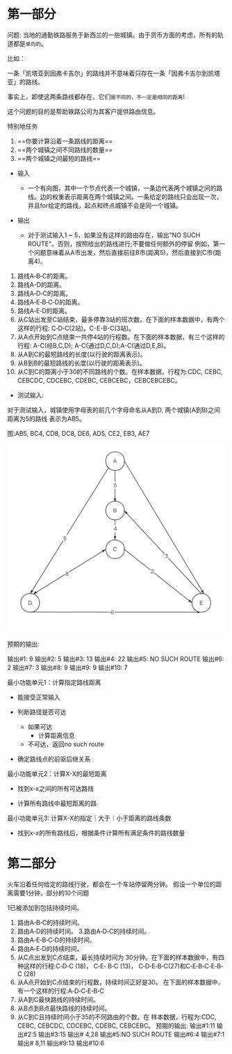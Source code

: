 # 第一部分

问题: 当地的通勤铁路服务于新西兰的一些城镇。由于货币方面的考虑，所有的轨道都是`单向的`。

比如：

一条「凯塔亚到因弗卡吉尔」的路线并不意味着只存在一条「因弗卡吉尔到凯塔亚」的路线。

事实上，即使这两条路线都存在，它们`是不同的，不一定是相同的距离`!

这个问题的目的是帮助铁路公司为其客户提供路由信息。

特别地任务

1. ==你要计算沿着一条路线的距离==
2. ==两个城镇之间不同路线的数量==
3. ==两个城镇之间最短的路线==

- 输入
  - 一个有向图，其中一个节点代表一个城镇，一条边代表两个城镇之间的路线。边的权重表示距离在两个城镇之间。一条给定的路线只会出现一次，并且for给定的路线，起点和终点城镇不会是同一个城镇。

- 输出
  - 对于测试输入1 ~ 5，如果没有这样的路由存在，输出"NO SUCH ROUTE"。否则，按照给出的路线进行;不要做任何额外的停留
    例如，第一个问题意味着从A市出发，然后直接前往B市(距离5)，然后直接到C市(距离4)。

1. 路线A‐B‐C的距离。
2. 路线A-D的距离。
3. 路线A‐D‐C的距离。
4. 路线A‐E‐B‐C‐D的距离。
5. 路线A‐E‐D的距离。
6. 从C站出发至C站结束，最多停靠3站的班次数。在下面的样本数据中，有两个这样的行程: C‐D‐C(2站)。C-E-B-C(3站)。
7. 从A点开始到C点结束一共停4站的行程数。在下面的样本数据，有三个这样的行程: A-C(经B,C,D); A-C(通过D,C,D);A-C(通过D,E,B)。
8. 从A到C的最短路线的长度(以行驶的距离表示)。
9. 从B到B的最短路线的长度(以行驶的距离表示)。
10. 从C到C的距离小于30的不同路线的个数。在样本数据，行程为:CDC, CEBC, CEBCDC, CDCEBC, CDEBC, CEBCEBC，CEBCEBCEBC。

- 测试输入:

对于测试输入，城镇使用字母表的前几个字母命名从A到D, 两个城镇(A到B)之间距离为5的路线
表示为AB5。

图:AB5, BC4, CD8, DC8, DE6, AD5, CE2, EB3, AE7

<img src="train_preview/image-20230530214143220.png" alt="image-20230530214143220" style="zoom:50%;" />

预期的输出:

输出#1: 9
输出#2: 5
输出#3: 13
输出#4: 22
输出#5: NO SUCH ROUTE
输出#6: 2
输出#7: 3
输出#8: 9
输出#9: 9
输出#10: 7

最小功能单元1：计算指定路线距离

- 能接受正常输入

- 判断路径是否可达
  - 如果可达 
    - 计算距离信息
  - 不可达，返回no such route

- 确定路线点的前驱后继关系



最小功能单元2：计算X-X的最短距离

- 找到x-x之间的所有可达路线

- 计算所有路线中最短距离的路



最小功能单元3:  计算X-X的指定｜大于｜小于距离的路线条数

- 找到x-x的所有路线后，根据条件计算所有满足条件的路线数量

# 第二部分

火车沿着任何给定的路线行驶，都会在一个车站停留两分钟。
假设一个单位的距离需要1分钟，部分的10个问题

1已被添加到包括持续时间。

1. 路由A‐B‐C的持续时间。
2. 路由A‐D的持续时间。
   3.路由A‐D‐C的持续时间。
3. 路由A‐E‐B‐C‐D的持续时间。
4. 路由A‐E‐D的持续时间。
5. 从C点出发到C点结束，最长持续时间为
   30分钟。在下面的样本数据中，有四种这样的行程:C‐D‐C (18)， C‐E‐
   B‐C (13)， C‐D‐E‐B‐C(27)和C‐E‐B‐C‐E‐B‐C (28)
6. 从A点开始到C点结束的行程数，持续时间正好是30。
   在下面的样本数据中，有一个这样的行程:A‐D‐C‐E‐B‐C
7. 从A到C最快路线的持续时间。
8. 从B点到B点最快路线的持续时间。
9. 从C到C且持续时间小于35的不同路由的个数。在
   样本数据，行程为:CDC, CEBC, CEBCDC, CDCEBC, CDEBC, CEBCEBC。
   预期的输出:
   输出#1:11
   输出#2:5
   输出#3:15
   输出# 4,28
   输出#5:NO SUCH ROUTE
   输出#6:4
   输出#7:1
   输出# 8,11
   输出#9:13
   输出#10:6
